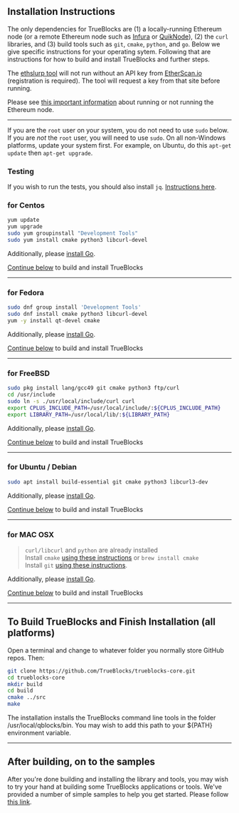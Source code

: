 ## Installation Instructions

The only dependencies for TrueBlocks are (1) a locally-running Ethereum node (or a remote Ethereum node such as [Infura](http://infura.io) or [QuikNode](http://quiknode.io)), (2) the `curl` libraries, and (3) build tools such as `git`, `cmake`, `python`, and `go`.  Below we give specific instructions for your operating sytem. Following that are instructions for how to build and install TrueBlocks and further steps.

The [ethslurp tool](../../apps/ethslurp/README.md) will not run without an API key from [EtherScan.io](http://etherscan.io/apis) (registration is required). The tool will request a key from that site before running.

Please see [this important information](RUNNING_A_NODE.md) about running or not running the Ethereum node.

***

If you are the `root` user on your system, you do not need to use `sudo` below. If you are *not* the `root` user, you will need to use `sudo`. On all non-Windows platforms, update your system first. For example, on Ubuntu, do this `apt-get update` then `apt-get upgrade`.

### Testing
If you wish to run the tests, you should also install `jq`. [Instructions here](https://stedolan.github.io/jq/download/).
### for Centos

```bash
yum update
yum upgrade
sudo yum groupinstall "Development Tools"  
sudo yum install cmake python3 libcurl-devel
```

Additionally, please [install Go](https://golang.org/doc/install).

[Continue below](#finish) to build and install TrueBlocks

***

### for Fedora

```bash
sudo dnf group install 'Development Tools'
sudo dnf install cmake python3 libcurl-devel
yum -y install qt-devel cmake
```

Additionally, please [install Go](https://golang.org/doc/install).

[Continue below](#finish) to build and install TrueBlocks

***

### for FreeBSD

```bash
sudo pkg install lang/gcc49 git cmake python3 ftp/curl
cd /usr/include  
sudo ln -s ./usr/local/include/curl curl  
export CPLUS_INCLUDE_PATH=/usr/local/include/:${CPLUS_INCLUDE_PATH}
export LIBRARY_PATH=/usr/local/lib/:${LIBRARY_PATH}
```

Additionally, please [install Go](https://golang.org/doc/install).

[Continue below](#finish) to build and install TrueBlocks

***

### for Ubuntu / Debian

```bash
sudo apt install build-essential git cmake python3 libcurl3-dev
```

Additionally, please [install Go](https://golang.org/doc/install).

[Continue below](#finish) to build and install TrueBlocks

***

### for MAC OSX

   > `curl/libcurl` and `python` are already installed  
   > Install `cmake` [using these instructions](https://cmake.org/download/) or `brew install cmake`  
   > Install `git` [using these instructions](https://git-scm.com/download/mac).

Additionally, please [install Go](https://golang.org/doc/install).

[Continue below](#finish) to build and install TrueBlocks

<a name="finish" href=""></a>
***
## To Build TrueBlocks and Finish Installation (all platforms)

Open a terminal and change to whatever folder you normally store GitHub repos. Then:

```bash
git clone https://github.com/TrueBlocks/trueblocks-core.git
cd trueblocks-core
mkdir build
cd build
cmake ../src
make
```

The installation installs the TrueBlocks command line tools in the folder /usr/local/qblocks/bin. You may wish to add this path to your ${PATH} environment variable.

***
## After building, on to the samples

After you're done building and installing the library and tools, you may wish to try your hand at building some TrueBlocks applications or tools. We've provided a 
number of simple samples to help you get started. Please follow [this link](/src/examples).
